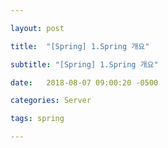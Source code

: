 ```yaml
---

layout: post

title:  "[Spring] 1.Spring 개요"

subtitle: "[Spring] 1.Spring 개요"

date:   2018-08-07 09:00:20 -0500

categories: Server

tags: spring

---
```


## 